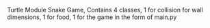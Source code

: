 Turtle Module Snake Game,
Contains 4 classes,
1 for collision for wall dimensions,
1 for food,
1 for the game in the form of main.py


